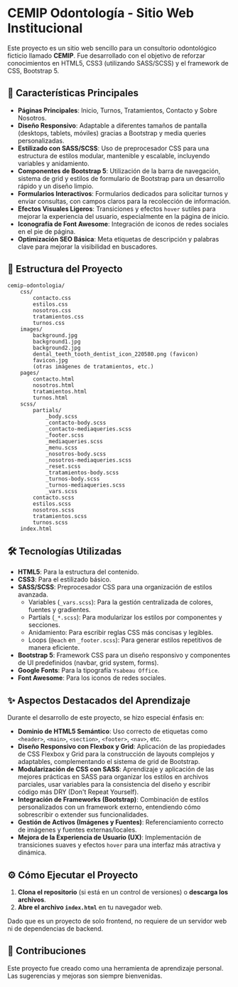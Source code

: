 # CEMIP Odontología - Sitio Web Institucional

Este proyecto es un sitio web sencillo para un consultorio odontológico ficticio llamado **CEMIP**. Fue desarrollado con el objetivo de reforzar conocimientos en HTML5, CSS3 (utilizando SASS/SCSS) y el framework de CSS, Bootstrap 5.

## 🚀 Características Principales

* **Páginas Principales**: Inicio, Turnos, Tratamientos, Contacto y Sobre Nosotros.
* **Diseño Responsivo**: Adaptable a diferentes tamaños de pantalla (desktops, tablets, móviles) gracias a Bootstrap y media queries personalizadas.
* **Estilizado con SASS/SCSS**: Uso de preprocesador CSS para una estructura de estilos modular, mantenible y escalable, incluyendo variables y anidamiento.
* **Componentes de Bootstrap 5**: Utilización de la barra de navegación, sistema de grid y estilos de formulario de Bootstrap para un desarrollo rápido y un diseño limpio.
* **Formularios Interactivos**: Formularios dedicados para solicitar turnos y enviar consultas, con campos claros para la recolección de información.
* **Efectos Visuales Ligeros**: Transiciones y efectos `hover` sutiles para mejorar la experiencia del usuario, especialmente en la página de inicio.
* **Iconografía de Font Awesome**: Integración de iconos de redes sociales en el pie de página.
* **Optimización SEO Básica**: Meta etiquetas de descripción y palabras clave para mejorar la visibilidad en buscadores.

## 📁 Estructura del Proyecto
``````
cemip-odontologia/
    css/
        contacto.css
        estilos.css
        nosotros.css
        tratamientos.css
        turnos.css
    images/
        background.jpg
        background1.jpg
        background2.jpg
        dental_teeth_tooth_dentist_icon_220580.png (favicon)
        favicon.jpg
        (otras imágenes de tratamientos, etc.)
    pages/
        contacto.html
        nosotros.html
        tratamientos.html
        turnos.html
    scss/
        partials/
            _body.scss
            _contacto-body.scss
            _contacto-mediaqueries.scss
            _footer.scss
            _mediaqueries.scss
            _menu.scss
            _nosotros-body.scss
            _nosotros-mediaqueries.scss
            _reset.scss
            _tratamientos-body.scss
            _turnos-body.scss
            _turnos-mediaqueries.scss
            _vars.scss
        contacto.scss
        estilos.scss
        nosotros.scss
        tratamientos.scss
        turnos.scss
    index.html
``````

## 🛠️ Tecnologías Utilizadas

* **HTML5**: Para la estructura del contenido.
* **CSS3**: Para el estilizado básico.
* **SASS/SCSS**: Preprocesador CSS para una organización de estilos avanzada.
    * Variables (`_vars.scss`): Para la gestión centralizada de colores, fuentes y gradientes.
    * Partials (`_*.scss`): Para modularizar los estilos por componentes y secciones.
    * Anidamiento: Para escribir reglas CSS más concisas y legibles.
    * Loops (`@each` en `_footer.scss`): Para generar estilos repetitivos de manera eficiente.
* **Bootstrap 5**: Framework CSS para un diseño responsivo y componentes de UI predefinidos (navbar, grid system, forms).
* **Google Fonts**: Para la tipografía `Ysabeau Office`.
* **Font Awesome**: Para los iconos de redes sociales.

## ✨ Aspectos Destacados del Aprendizaje

Durante el desarrollo de este proyecto, se hizo especial énfasis en:

* **Dominio de HTML5 Semántico**: Uso correcto de etiquetas como `<header>`, `<main>`, `<section>`, `<footer>`, `<nav>`, etc.
* **Diseño Responsivo con Flexbox y Grid**: Aplicación de las propiedades de CSS Flexbox y Grid para la construcción de layouts complejos y adaptables, complementando el sistema de grid de Bootstrap.
* **Modularización de CSS con SASS**: Aprendizaje y aplicación de las mejores prácticas en SASS para organizar los estilos en archivos parciales, usar variables para la consistencia del diseño y escribir código más DRY (Don't Repeat Yourself).
* **Integración de Frameworks (Bootstrap)**: Combinación de estilos personalizados con un framework externo, entendiendo cómo sobrescribir o extender sus funcionalidades.
* **Gestión de Activos (Imágenes y Fuentes)**: Referenciamiento correcto de imágenes y fuentes externas/locales.
* **Mejora de la Experiencia de Usuario (UX)**: Implementación de transiciones suaves y efectos `hover` para una interfaz más atractiva y dinámica.

## ⚙️ Cómo Ejecutar el Proyecto

1.  **Clona el repositorio** (si está en un control de versiones) o **descarga los archivos**.
2.  **Abre el archivo `index.html`** en tu navegador web.

Dado que es un proyecto de solo frontend, no requiere de un servidor web ni de dependencias de backend.

## 🤝 Contribuciones

Este proyecto fue creado como una herramienta de aprendizaje personal. Las sugerencias y mejoras son siempre bienvenidas.